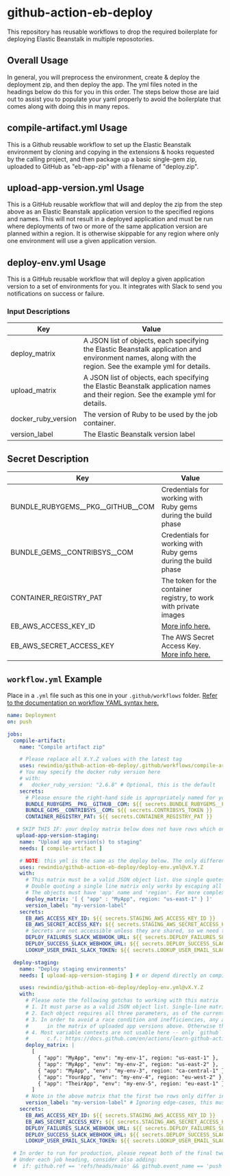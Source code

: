 # github-action-eb-deploy

This repository has reusable workflows to drop the required boilerplate for deploying Elastic Beanstalk in multiple reposotories.

## Overall Usage

In general, you will preprocess the environment, create & deploy the deployment zip, and then deploy the app. The yml files noted in the headings below do this for you in this order. The steps below those are laid out to assist you to populate your yaml properly to avoid the boilerplate that comes along with doing this in many repos.

## compile-artifact.yml Usage

This is a Github reusable workflow to set up the Elastic Beanstalk environment by cloning and copying in the extensions & hooks requested by the calling project, and then package up a basic single-gem zip, uploaded to GitHub as "eb-app-zip" with a filename of "deploy.zip".

## upload-app-version.yml Usage

This is a GitHub reusable workflow that will and deploy the zip from the step above as an Elastic Beanstalk application version to the specified regions and names.
This will not result in a deployed application and must be run where deployments of two or more of the same application version are planned within a region. It is otherwise skippable for any region where only one environment will use a given application version.

## deploy-env.yml Usage

This is a GitHub reusable workflow that will deploy a given application version to a set of environments for you. It integrates with Slack to send you notifications on success or failure.

### Input Descriptions

| Key | Value |
| ------------- | ------------- |
| deploy_matrix | A JSON list of objects, each specifying the Elastic Beanstalk application and environment names, along with the region. See the example yml for details. |
| upload_matrix | A JSON list of objects, each specifying the Elastic Beanstalk application names and their region.  See the example yml for details. |
| docker_ruby_version | The version of Ruby to be used by the job container. |
| version_label | The Elastic Beanstalk version label |

## Secret Description

| Key | Value |
| ------------- | ------------- |
| BUNDLE_RUBYGEMS__PKG__GITHUB__COM | Credentials for working with Ruby gems during the build phase |
| BUNDLE_GEMS__CONTRIBSYS__COM | Credentials for working with Ruby gems during the build phase |
| CONTAINER_REGISTRY_PAT | The token for the container registry, to work with private images |
| EB_AWS_ACCESS_KEY_ID | [More info here.](https://docs.aws.amazon.com/general/latest/gr/managing-aws-access-keys.html) | Yes | Yes |
| EB_AWS_SECRET_ACCESS_KEY | The AWS Secret Access Key. [More info here.](https://docs.aws.amazon.com/general/latest/gr/managing-aws-access-keys.html) |

## `workflow.yml` Example

Place in a `.yml` file such as this one in your `.github/workflows` folder. [Refer to the documentation on workflow YAML syntax here.](https://help.github.com/en/articles/workflow-syntax-for-github-actions)

```yaml
name: Deployment
on: push

jobs:
  compile-artifact:
    name: "Compile artifact zip"

    # Please replace all X.Y.Z values with the latest tag
    uses: rewindio/github-action-eb-deploy/.github/workflows/compile-artifact.yml@vX.Y.Z
    # You may specify the docker ruby version here
    # with:
    #   docker_ruby_version: "2.6.8" # Optional, this is the default
    secrets:
      # Please ensure the right-hand side is appropriately named for your repo &/ env
      BUNDLE_RUBYGEMS__PKG__GITHUB__COM: ${{ secrets.BUNDLE_RUBYGEMS__PKG__GITHUB__COM }}
      BUNDLE_GEMS__CONTRIBSYS__COM: ${{ secrets.CONTRIBSYS_TOKEN }}
      CONTAINER_REGISTRY_PAT: ${{ secrets.CONTAINER_REGISTRY_PAT }}

   # SKIP THIS IF: your deploy matrix below does not have rows which only differ in the "env" column
   upload-app-version-staging:
    name: "Upload app version(s) to staging"
    needs: [ compile-artifact ]

    # NOTE: this yml is the same as the deploy below. The only difference is that we don't pass in any "environment"
    uses: rewindio/github-action-eb-deploy/deploy-env.yml@vX.Y.Z
    with:
      # This matrix must be a valid JSON object list. Use single quotes around a single line matrix.
      # Double quoting a single line matrix only works by escaping all inner quotes with a backslash (\).
      # The objects must have 'app' name and 'region'. For more complex matrices, see the comments below.
      deploy_matrix: '[ { "app" : "MyApp", region: "us-east-1" } ]'
      version_label: "my-version-label"
    secrets:
      EB_AWS_ACCESS_KEY_ID: ${{ secrets.STAGING_AWS_ACCESS_KEY_ID }}
      EB_AWS_SECRET_ACCESS_KEY: ${{ secrets.STAGING_AWS_SECRET_ACCESS_KEY }}
      # Secrets are not accessible unless they are shared, so we need these three even though they are redundant
      DEPLOY_FAILURES_SLACK_WEBHOOK_URL: ${{ secrets.DEPLOY_FAILURES_SLACK_WEBHOOK_URL }}
      DEPLOY_SUCCESS_SLACK_WEBHOOK_URL: ${{ secrets.DEPLOY_SUCCESS_SLACK_WEBHOOK_URL }}
      LOOKUP_USER_EMAIL_SLACK_TOKEN: ${{ secrets.LOOKUP_USER_EMAIL_SLACK_TOKEN }}

  deploy-staging:
    name: "Deploy staging environments"
    needs: [ upload-app-version-staging ] # or depend directly on compile-artifact, if skipping this

    uses: rewindio/github-action-eb-deploy/deploy-env.yml@vX.Y.Z
    with:
      # Please note the following gotchas to working with this matrix
      # 1. It must parse as a valid JSON object list. Single-line matrices can use single-quotes (see above).
      # 2. Each object requires all three parameters, as of the current version.
      # 3. In order to avoid a race condition and inefficiencies, any app name that appears twice must exist
      #      in the matrix of uploaded app versions above. Otherwise the second upload will crash the workflow.
      # 4. Most variable contexts are not usable here -- only `github` and `needs` variables can be resolved.
      #      c.f.: https://docs.github.com/en/actions/learn-github-actions/contexts#context-availability
      deploy_matrix: |
        [
          { "app": "MyApp", "env": "my-env-1", region: "us-east-1" },
          { "app": "MyApp", "env": "my-env-2", region: "us-east-2" },
          { "app": "MyApp", "env": "my-env-3", region: "ca-central-1" },
          { "app": "YourApp", "env": "my-env-4", region: "eu-west-2" },
          { "app": "TheirApp", "env": "my-env-5", region: "eu-east-1" },
        ]
      # Note in the above matrix that the first two rows only differ in the "env" column. This is why we need the step above.
      version_label: "my-version-label" # Ignoring edge-cases, this must match the above
    secrets:
      EB_AWS_ACCESS_KEY_ID: ${{ secrets.STAGING_AWS_ACCESS_KEY_ID }}
      EB_AWS_SECRET_ACCESS_KEY: ${{ secrets.STAGING_AWS_SECRET_ACCESS_KEY }}
      DEPLOY_FAILURES_SLACK_WEBHOOK_URL: ${{ secrets.DEPLOY_FAILURES_SLACK_WEBHOOK_URL }}
      DEPLOY_SUCCESS_SLACK_WEBHOOK_URL: ${{ secrets.DEPLOY_SUCCESS_SLACK_WEBHOOK_URL }}
      LOOKUP_USER_EMAIL_SLACK_TOKEN: ${{ secrets.LOOKUP_USER_EMAIL_SLACK_TOKEN }}

  # In order to run for production, please repeat both of the final two job blocks above (upload & deploy)
  # Under each job heading, consider also adding:
  #  if: github.ref == 'refs/heads/main' && github.event_name == 'push' # Only run on pushes to main
